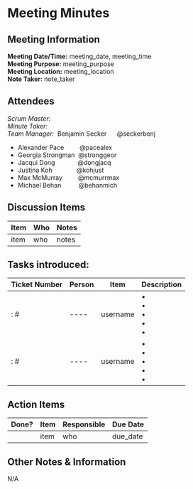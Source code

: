 # Meeting Minutes
## Meeting Information
**Meeting Date/Time:** meeting_date, meeting_time  
**Meeting Purpose:** meeting_purpose  
**Meeting Location:** meeting_location  
**Note Taker:** note_taker  

## Attendees
<!-- Please put the scrum master and the minute taker at the top of the list in bold -->
<!-- Delete whoever did not attend the meeting-->
_Scrum Master:_  
_Minute Taker:_  
_Team Manager:_ &nbsp;Benjamin Secker&nbsp; &nbsp;&nbsp; &nbsp;@seckerbenj
- Alexander Pace &nbsp; &nbsp; &nbsp; &nbsp; @pacealex
- Georgia Strongman &nbsp;@stronggeor
- Jacqui Dong &nbsp; &nbsp; &nbsp; &nbsp; &nbsp; &nbsp; @dongjacq
- Justina Koh &nbsp; &nbsp; &nbsp; &nbsp; &nbsp; &nbsp; &nbsp;@kohjust
- Max McMurray &nbsp; &nbsp; &nbsp; &nbsp; @mcmurrmax 
- Michael Behan &nbsp; &nbsp; &nbsp; &nbsp; &nbsp;@behanmich 

## Discussion Items
Item | Who | Notes |
---- | ---- | ---- |
item | who | notes |

## Tasks introduced:

Ticket Number| Person |Item | Description
---- | ---- | ---- | ----
<!--  Fixes / Completes /etc. -->: #<!-- issue no.-->| ---- | username | • <br>• <br>• <br>• <br>• 
<!--  Fixes / Completes /etc. -->: #<!-- issue no.-->| ---- | username | • <br>• <br>• <br>• <br>• 


## Action Items
| Done? | Item | Responsible | Due Date |
| ---- | ---- | ---- | ---- |
| | item | who | due_date |

## Other Notes & Information
N/A